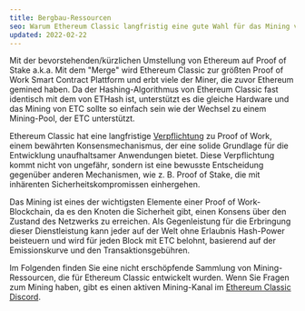 ```yaml
---
title: Bergbau-Ressourcen
seo: Warum Ethereum Classic langfristig eine gute Wahl für das Mining von Kryptowährungen ist, und eine Sammlung von Ressourcen für Hardware, Software und Mining-Pools.
updated: 2022-02-22
---
```


Mit der bevorstehenden/kürzlichen Umstellung von Ethereum auf Proof of Stake a.k.a. Mit dem "Merge" wird Ethereum Classic zur größten Proof of Work Smart Contract Plattform und erbt viele der Miner, die zuvor Ethereum gemined haben. Da der Hashing-Algorithmus von Ethereum Classic fast identisch mit dem von ETHash ist, unterstützt es die gleiche Hardware und das Mining von ETC sollte so einfach sein wie der Wechsel zu einem Mining-Pool, der ETC unterstützt.

Ethereum Classic hat eine langfristige [Verpflichtung](/why-classic/proof-of-work) zu Proof of Work, einem bewährten Konsensmechanismus, der eine solide Grundlage für die Entwicklung unaufhaltsamer Anwendungen bietet. Diese Verpflichtung kommt nicht von ungefähr, sondern ist eine bewusste Entscheidung gegenüber anderen Mechanismen, wie z. B. Proof of Stake, die mit inhärenten Sicherheitskompromissen einhergehen.

Das Mining ist eines der wichtigsten Elemente einer Proof of Work-Blockchain, da es den Knoten die Sicherheit gibt, einen Konsens über den Zustand des Netzwerks zu erreichen. Als Gegenleistung für die Erbringung dieser Dienstleistung kann jeder auf der Welt ohne Erlaubnis Hash-Power beisteuern und wird für jeden Block mit ETC belohnt, basierend auf der Emissionskurve und den Transaktionsgebühren.

Im Folgenden finden Sie eine nicht erschöpfende Sammlung von Mining-Ressourcen, die für Ethereum Classic entwickelt wurden. Wenn Sie Fragen zum Mining haben, gibt es einen aktiven Mining-Kanal im [Ethereum Classic Discord](/community/channels).
